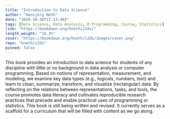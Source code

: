 ```yaml
---
title: "Introduction to Data Science"
author: "Hansjörg Neth"
date: "2020-10-30T17:13:40Z"
tags: [Data Science, Data Analysis, R Programming, Course, Statistics]
link: "https://bookdown.org/hneth/i2ds/"
length_weight: "16.3%"
cover: "https://bookdown.org/hneth/i2ds/images/cover.png"
repo: "hneth/i2ds"
pinned: false
---
```


This book provides an introduction to data science for students of any discipline with little or no background in data analysis or computer programming. Based on notions of representation, measurement, and modeling, we examine key data types (e.g., logicals, numbers, text) and learn to clean, summarize, transform, and visualize (rectangular) data. By reflecting on the relations between representations, tasks, and tools, the course promotes data literacy and cultivates reproducible research practices that precede and enable practical uses of programming or statistics. This book is still being written and revised. It currently serves as a scaffold for a curriculum that will be filled with content as we go along.
